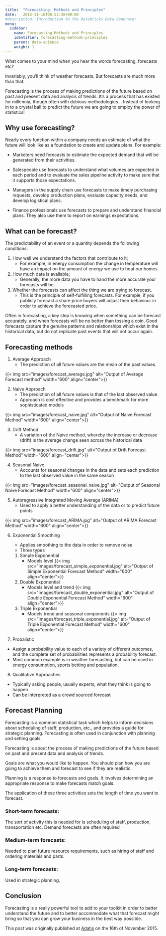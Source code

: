 ```yaml
---
title:  "Forecasting: Methods and Principles"
date:   2015-11-16T08:55:38+00:00
#description: Introduction to the Databricks Data Generator
menu:
  sidebar:
    name: Forecasting Methods and Principles
    identifier: forecasting-methods-principles
    parent: data-science
    weight: 1
---
```

What comes to your mind when you hear the words forecasting, forecasts etc?

Invariably, you’ll think of weather forecasts. But forecasts are much more than that.

Forecasting is the process of making predictions of the future based on past and present data and analysis of trends. It’s a process that has existed for millennia, though often with dubious methodologies… Instead of looking in to a crystal ball to predict the future we are going to employ the power of statistics!

## Why use forecasting?
Nearly every function within a company needs an estimate of what the future will look like as a foundation to create and update plans. For example:

- Marketers need forecasts to estimate the expected demand that will be generated from their activities.

- Salespeople use forecasts to understand what volumes are expected in each period and to evaluate the sales pipeline activity to make sure that it supports those expectations.

- Managers in the supply chain use forecasts to make timely purchasing requests, develop production plans, evaluate capacity needs, and develop logistical plans.

- Finance professionals use forecasts to prepare and understand financial plans. They also use them to report on earnings expectations.

## What can be forecast?
The predictability of an event or a quantity depends the following conditions:

1. How well we understand the factors that contribute to it;
    - For example, in energy consumption the change in temperature will have an impact on the amount of energy we use to heat our homes.
2. How much data is available;
    - Generally, the more data you have to hand the more accurate your forecasts will be.
3. Whether the forecasts can affect the thing we are trying to forecast.
    - This is the principle of self-fulfilling forecasts. For example, if you publicly forecast a share price buyers will adjust their behaviour in order to achieve the forecasted price.  

Often in forecasting, a key step is knowing when something can be forecast accurately, and when forecasts will be no better than tossing a coin. Good forecasts capture the genuine patterns and relationships which exist in the historical data, but do not replicate past events that will not occur again.

## Forecasting methods
1. Average Approach
    - The prediction of all future values are the mean of the past values.

{{< img src="images/forecast_average.jpg" alt="Output of Average Forecast method" width="600" align="center">}}

2. Naive Approach
    - The prediction of all future values is that of the last observed value
    - Approach is cost effective and provides a benchmark for more sophisticated models

{{< img src="images/forecast_naive.jpg" alt="Output of Naive Forecast Method" width="600" align="center">}}

3. Drift Method
    - A variation of the Naive method, whereby the increase or decrease (drift) is the average change seen across the historical data

{{< img src="images/forecast_drift.jpg" alt="Output of Drift Forecast Method" width="600" align="center">}}

4. Seasonal Naive
    - Accounts for seasonal changes in the data and sets each prediction to the last observed value in the same season

{{< img src="images/forecast_seasonal_naive.jpg" alt="Output of Seasonal Naive Forecast Method" width="600" align="center">}}

5. Autoregressive Integrated Moving Average (ARIMA)
    - Used to apply a better understanding of the data or to predict future points

{{< img src="images/forecast_ARIMA.jpg" alt="Output of ARIMA Forecast Method" width="600" align="center">}}

6. Exponential Smoothing
    - Applies smoothing to the data in order to remove noise
    - Three types
    1. Simple Exponential
        - Models level
        {{< img src="images/forecast_simple_exponential.jpg" alt="Output of Simple Exponential Forecast Method" width="600" align="center">}}
    2. Double Exponential
        - Models level and trend
         {{< img src="images/forecast_double_exponential.jpg" alt="Output of Double Exponential Forecast Method" width="600" align="center">}}
    3. Triple Exponential
        - Models trend and seasonal components
         {{< img src="images/forecast_triple_exponential.jpg" alt="Output of Triple Exponential Forecast Method" width="600" align="center">}}

7. Probalistic
- Assign a probability value to each of a variety of different outcomes, and the complete set of probabilities represents a probability forecast.
- Most common example is in weather forecasting, but can be used in energy consumption, sports betting and population. 

8. Qualitative Approaches
- Typically asking people, usually experts, what they think is going to happen
- Can be interpreted as a crowd sourced forecast

## Forecast Planning
Forecasting is a common statistical task which helps to inform decisions about scheduling of staff, production, etc., and provides a guide for strategic planning. Forecasting is often used in conjunction with planning and setting goals.

Forecasting is about the process of making predictions of the future based on past and present data and analysis of trends.

Goals are what you would like to happen. You should plan how you are going to achieve them and forecast to see if they are realistic.

Planning is a response to forecasts and goals. It involves determining an appropriate response to make forecasts match goals.

The application of these three activities sets the length of time you want to forecast.

### Short-term forecasts:
The sort of activity this is needed for is scheduling of staff, production, transportation etc. Demand forecasts are often required

### Medium-term forecasts:
Needed to plan future resource requirements, such as hiring of staff and ordering materials and parts.

### Long-term forecasts:
Used in strategic planning.

## Conclusion

Forecasting is a really powerful tool to add to your toolkit in order to better understand the future and to better accommodate what that forecast might bring so that you can grow your business in the best way possible.  

This post was originally published at [Adatis](https://adatis.co.uk/forecasting-principles-and-methods/) on the 16th of November 2015.
